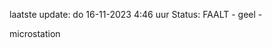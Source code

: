 laatste update: 
do 16-11-2023  4:46   uur 
Status: FAALT - geel - 
<div class="service R">microstation</div>